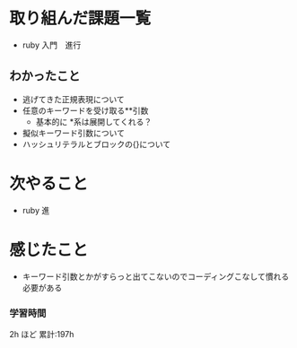 # 取り組んだ課題一覧

- ruby 入門　進行

## わかったこと

- 逃げてきた正規表現について
- 任意のキーワードを受け取る\*\*引数
  - 基本的に \*系は展開してくれる？
- 擬似キーワード引数について
- ハッシュリテラルとブロックの{}について

# 次やること

- ruby 進

# 感じたこと

- キーワード引数とかがすらっと出てこないのでコーディングこなして慣れる必要がある

### 学習時間

2h ほど
累計:197h
